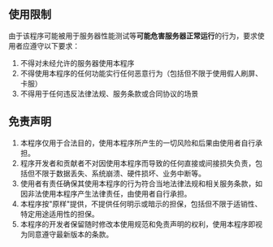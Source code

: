 ## 使用限制

由于该程序可能被用于服务器性能测试等**可能危害服务器正常运行**的行为，要求使用者应遵守以下要求：
1. 不得对未经允许的服务器使用本程序
2. 不得使用本程序的任何功能实行任何恶意行为（包括但不限于使用假人刷屏、卡服）
3. 不得用于任何违反法律法规、服务条款或合同协议的场景

## 免责声明

1. 本程序仅用于合法目的，使用本程序所产生的一切风险和后果由使用者自行承担。
2. 程序开发者和贡献者不对因使用本程序而导致的任何直接或间接损失负责，包括但不限于数据丢失、系统崩溃、硬件损坏、业务中断等。
3. 使用者有责任确保其使用本程序的行为符合当地法律法规和相关服务条款，如因非法使用本程序产生法律责任，由使用者自行承担。
4. 本程序按"原样"提供，不提供任何明示或暗示的担保，包括但不限于适销性、特定用途适用性的担保。
5. 本程序的开发者保留随时修改本使用规范和免责声明的权利，使用本程序即视为同意遵守最新版本的条款。
